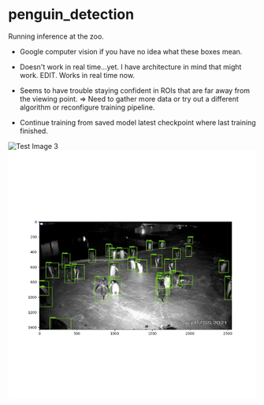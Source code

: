 # penguin_detection
Running inference at the zoo.

* Google computer vision if you have no idea what these boxes mean.

* Doesn't work in real time...yet. I have architecture in mind that might work. EDIT. Works in real time now. 

* Seems to have trouble staying confident in ROIs that are far away from the viewing point. => Need to gather more data or try out a different algorithm or reconfigure training pipeline.

* Continue training from saved model latest checkpoint where last training finished.

![Test Image 3](https://github.com/al-lu/penguin_detection/blob/main/demo_1.gif)
![Test Image 4](https://github.com/al-lu/penguin_detection/blob/main/0000003000.jpg)

